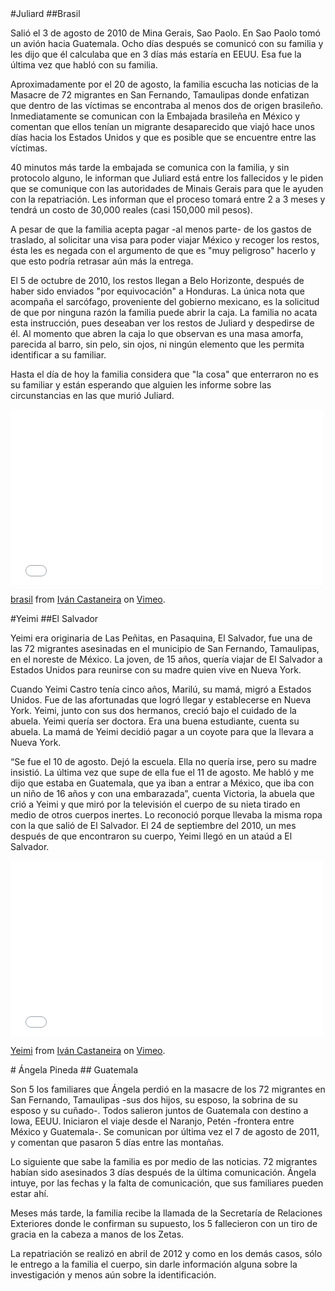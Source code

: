 <div id="juiliard"></div>
#Juliard 
##Brasil


Salió el 3 de agosto de 2010 de Mina Gerais, Sao Paolo. En Sao Paolo tomó un avión hacia Guatemala. Ocho días después  se comunicó con su familia y les dijo que él calculaba que en 3 días más estaría en EEUU. Esa fue la última vez que habló con su familia.

Aproximadamente por el 20 de agosto, la familia escucha las noticias de la Masacre de 72 migrantes en San Fernando, Tamaulipas donde enfatizan que dentro de las víctimas se encontraba al menos dos de origen brasileño. Inmediatamente se comunican con la Embajada brasileña en México y comentan que ellos tenían un migrante desaparecido que viajó hace unos días hacia los Estados Unidos y que es posible que se encuentre entre las víctimas.

40 minutos más tarde la embajada se comunica con la familia, y sin protocolo alguno, le informan que Juliard está entre los fallecidos y le piden que se comunique con las autoridades de Minais Gerais para que le ayuden con la repatriación. Les informan que el proceso tomará entre 2 a 3 meses y tendrá un costo de 30,000 reales (casi 150,000 mil pesos).

A pesar de que la familia acepta pagar -al menos parte- de los gastos de traslado, al solicitar una visa para poder viajar México y recoger los restos, ésta les es negada con el argumento de que es "muy peligroso" hacerlo y que esto podría retrasar aún más la entrega.

El 5 de octubre de 2010, los restos llegan a Belo Horizonte, después de haber sido enviados "por equivocación" a Honduras. La única nota que acompaña el sarcófago, proveniente del gobierno mexicano, es la solicitud de que por ninguna razón la familia puede abrir la caja. La familia no acata esta instrucción, pues deseaban ver los restos de Juliard y despedirse de él. Al momento que abren la caja lo que observan es una masa amorfa, parecida al barro, sin pelo, sin ojos, ni ningún elemento que les permita identificar a su familiar.

Hasta el día de hoy la familia considera que "la cosa" que enterraron no es su familiar y están esperando que alguien les informe sobre las circunstancias en las que murió Juliard.

<div class="video-wrapper">
  <iframe src="//player.vimeo.com/video/91177241" width="500" height="281" frameborder="0" webkitallowfullscreen mozallowfullscreen allowfullscreen></iframe> <p><a href="http://vimeo.com/91177241">brasil</a> from <a href="http://vimeo.com/ivancastaneira">Iv&aacute;n Castaneira</a> on <a href="https://vimeo.com">Vimeo</a>.</p>
</div>



<div id="yeimi"></div>
#Yeimi
##El Salvador

Yeimi era originaria de  Las Peñitas, en Pasaquina, El Salvador, fue una de las 72 migrantes asesinadas en el municipio de San Fernando, Tamaulipas, en el noreste de México. La joven, de 15 años, quería viajar de El Salvador a Estados Unidos para reunirse con su madre quien vive en Nueva York. 

Cuando Yeimi Castro tenía cinco años, Marilú, su mamá, migró a Estados Unidos. Fue de las afortunadas que logró llegar y establecerse en Nueva York. Yeimi, junto con sus dos hermanos, creció bajo el cuidado de la abuela. Yeimi quería ser doctora. Era una buena estudiante, cuenta su abuela. La mamá de Yeimi decidió pagar a un coyote para que la llevara a Nueva York.


“Se fue el 10 de agosto. Dejó la escuela. Ella no quería irse, pero su madre insistió. La última vez que supe de ella fue el 11 de agosto. Me habló y me dijo que estaba en Guatemala, que ya iban a entrar a México, que iba con un niño de 16 años y con una embarazada”, cuenta Victoria, la abuela que crió a Yeimi y que miró por la televisión el cuerpo de su nieta tirado en medio de otros cuerpos inertes. Lo reconoció porque llevaba la misma ropa con la que salió de El Salvador. 
El 24 de septiembre del 2010, un mes después de que encontraron su cuerpo, Yeimi llegó en un ataúd a El Salvador. 

<div class="video-wrapper">
  <iframe src="//player.vimeo.com/video/91108191" width="500" height="281" frameborder="0" webkitallowfullscreen mozallowfullscreen allowfullscreen></iframe> <p><a href="http://vimeo.com/91108191">Yeimi</a> from <a href="http://vimeo.com/ivancastaneira">Iv&aacute;n Castaneira</a> on <a href="https://vimeo.com">Vimeo</a>.</p>
</div>



<div id="bilder"></div>
# Ángela Pineda
## Guatemala

Son 5 los familiares que Ángela perdió en la masacre de los 72 migrantes en San Fernando, Tamaulipas -sus dos hijos, su esposo, la sobrina de su esposo y su cuñado-. Todos salieron juntos de Guatemala con destino a Iowa, EEUU. Iniciaron el viaje desde el Naranjo, Petén -frontera entre México y Guatemala-. Se comunican por última vez el 7 de agosto de 2011, y comentan que pasaron 5 días entre las montañas.

Lo siguiente que sabe la familia es por medio de las noticias. 72 migrantes habían sido asesinados 3 días después de la última comunicación. Ángela intuye, por las fechas y la falta de comunicación, que sus familiares pueden estar ahí.

Meses más tarde, la familia recibe la llamada de la Secretaría de Relaciones Exteriores donde le confirman su supuesto, los 5 fallecieron con un tiro de gracia en la cabeza a manos de los Zetas.

La repatriación se realizó en abril de 2012 y como en los demás casos, sólo le entrego a la familia el cuerpo, sin darle información alguna sobre la investigación y menos aún sobre la identificación.



